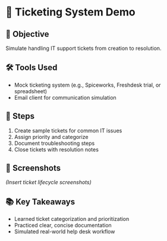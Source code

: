 # 🎫 Ticketing System Demo

## 🎯 Objective
Simulate handling IT support tickets from creation to resolution.

## 🛠 Tools Used
- Mock ticketing system (e.g., Spiceworks, Freshdesk trial, or spreadsheet)
- Email client for communication simulation

## 📝 Steps
1. Create sample tickets for common IT issues
2. Assign priority and categorize
3. Document troubleshooting steps
4. Close tickets with resolution notes

## 📸 Screenshots
*(Insert ticket lifecycle screenshots)*

## 📚 Key Takeaways
- Learned ticket categorization and prioritization
- Practiced clear, concise documentation
- Simulated real-world help desk workflow
